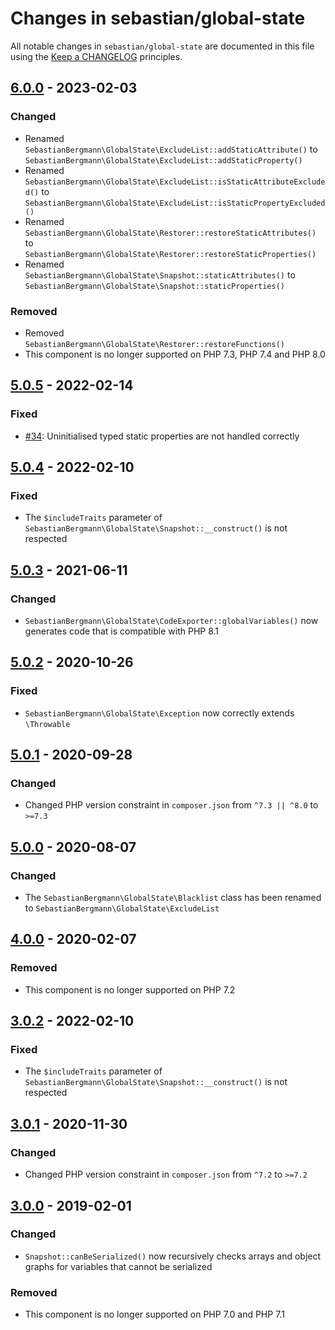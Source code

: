 # Changes in sebastian/global-state

All notable changes in `sebastian/global-state` are documented in this file using the [Keep a CHANGELOG](https://keepachangelog.com/) principles.

## [6.0.0] - 2023-02-03

### Changed

-   Renamed `SebastianBergmann\GlobalState\ExcludeList::addStaticAttribute()` to `SebastianBergmann\GlobalState\ExcludeList::addStaticProperty()`
-   Renamed `SebastianBergmann\GlobalState\ExcludeList::isStaticAttributeExcluded()` to `SebastianBergmann\GlobalState\ExcludeList::isStaticPropertyExcluded()`
-   Renamed `SebastianBergmann\GlobalState\Restorer::restoreStaticAttributes()` to `SebastianBergmann\GlobalState\Restorer::restoreStaticProperties()`
-   Renamed `SebastianBergmann\GlobalState\Snapshot::staticAttributes()` to `SebastianBergmann\GlobalState\Snapshot::staticProperties()`

### Removed

-   Removed `SebastianBergmann\GlobalState\Restorer::restoreFunctions()`
-   This component is no longer supported on PHP 7.3, PHP 7.4 and PHP 8.0

## [5.0.5] - 2022-02-14

### Fixed

-   [#34](https://github.com/sebastianbergmann/global-state/pull/34): Uninitialised typed static properties are not handled correctly

## [5.0.4] - 2022-02-10

### Fixed

-   The `$includeTraits` parameter of `SebastianBergmann\GlobalState\Snapshot::__construct()` is not respected

## [5.0.3] - 2021-06-11

### Changed

-   `SebastianBergmann\GlobalState\CodeExporter::globalVariables()` now generates code that is compatible with PHP 8.1

## [5.0.2] - 2020-10-26

### Fixed

-   `SebastianBergmann\GlobalState\Exception` now correctly extends `\Throwable`

## [5.0.1] - 2020-09-28

### Changed

-   Changed PHP version constraint in `composer.json` from `^7.3 || ^8.0` to `>=7.3`

## [5.0.0] - 2020-08-07

### Changed

-   The `SebastianBergmann\GlobalState\Blacklist` class has been renamed to `SebastianBergmann\GlobalState\ExcludeList`

## [4.0.0] - 2020-02-07

### Removed

-   This component is no longer supported on PHP 7.2

## [3.0.2] - 2022-02-10

### Fixed

-   The `$includeTraits` parameter of `SebastianBergmann\GlobalState\Snapshot::__construct()` is not respected

## [3.0.1] - 2020-11-30

### Changed

-   Changed PHP version constraint in `composer.json` from `^7.2` to `>=7.2`

## [3.0.0] - 2019-02-01

### Changed

-   `Snapshot::canBeSerialized()` now recursively checks arrays and object graphs for variables that cannot be serialized

### Removed

-   This component is no longer supported on PHP 7.0 and PHP 7.1

[6.0.0]: https://github.com/sebastianbergmann/global-state/compare/5.0.5...6.0.0
[5.0.5]: https://github.com/sebastianbergmann/global-state/compare/5.0.4...5.0.5
[5.0.4]: https://github.com/sebastianbergmann/global-state/compare/5.0.3...5.0.4
[5.0.3]: https://github.com/sebastianbergmann/global-state/compare/5.0.2...5.0.3
[5.0.2]: https://github.com/sebastianbergmann/global-state/compare/5.0.1...5.0.2
[5.0.1]: https://github.com/sebastianbergmann/global-state/compare/5.0.0...5.0.1
[5.0.0]: https://github.com/sebastianbergmann/global-state/compare/4.0.0...5.0.0
[4.0.0]: https://github.com/sebastianbergmann/global-state/compare/3.0.2...4.0.0
[3.0.2]: https://github.com/sebastianbergmann/phpunit/compare/3.0.1...3.0.2
[3.0.1]: https://github.com/sebastianbergmann/phpunit/compare/3.0.0...3.0.1
[3.0.0]: https://github.com/sebastianbergmann/phpunit/compare/2.0.0...3.0.0

